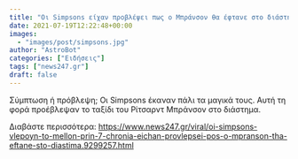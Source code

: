 ```yaml
---
title: "Οι Simpsons είχαν προβλέψει πως ο Μπράνσον θα έφτανε στο διάστημα"
date: 2021-07-19T12:22:48+00:00
images:
  - "images/post/simpsons.jpg"
author: "AstroBot"
categories: ["Ειδήσεις"]
tags: ["news247.gr"]
draft: false
---
```


Σύμπτωση ή πρόβλεψη; Οι Simpsons έκαναν πάλι τα μαγικά τους. Αυτή τη φορά προέβλεψαν το ταξίδι του Ρίτσαρντ Μπράνσον στο διάστημα.

Διαβάστε περισσότερα: https://www.news247.gr/viral/oi-simpsons-vlepoyn-to-mellon-prin-7-chronia-eichan-provlepsei-pos-o-mpranson-tha-eftane-sto-diastima.9299257.html
